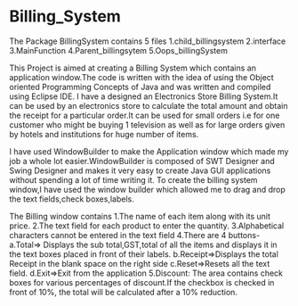 # Billing_System
The Package BillingSystem contains 5 files
1.child_billingsystem
2.interface
3.MainFunction
4.Parent_billingsytem
5.Oops_billingSystem

This Project is aimed at creating a Billing System which contains an application window.The code is written with the idea of using the Object oriented Programming Concepts of Java and was written and compiled using Eclipse IDE.
I have a designed an Electronics Store Billing System.It can be used by an electronics store to calculate the total amount and obtain the receipt for a particular order.It can be 
used for small orders i.e for one customer who might be buying 1 television as well as for large orders given by hotels and institutions for huge number of items. 

I have used WindowBuilder to make the Application window which made my job a whole lot easier.WindowBuilder is composed of SWT Designer and Swing Designer and makes it very easy to create Java GUI applications without spending a lot of time writing it.
To create the billing system window,I have used the window builder which allowed me to drag and drop the text fields,check boxes,labels.

The Billing window contains
1.The name of each item along with its unit price.
2.The text field for each product to enter the quantity.
3.Alphabetical characters cannot be entered in the text field
4.There are 4 buttons-
a.Total=> Displays the sub total,GST,total of all the items and displays it in the text boxes placed in front of their labels.
b.Receipt=>Displays the total Receipt in the blank space on the right side
c.Reset=>Resets all the text field.
d.Exit=>Exit from the application 
5.Discount: The area contains check boxes for various percentages of discount.If the checkbox is checked in front of 10%, the total will be calculated after a 10% reduction.


